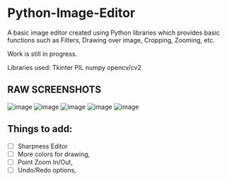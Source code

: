 # Python-Image-Editor

A basic image editor created using Python libraries which provides basic functions such as Filters, Drawing over image, Cropping, Zooming, etc. 

Work is still in progress.

Libraries used: 
Tkinter
PIL
numpy
opencv/cv2




## RAW SCREENSHOTS

![image](https://user-images.githubusercontent.com/110248822/197221590-0711956e-2d82-447f-8dec-3dd7ca8ca776.png)
![image](https://user-images.githubusercontent.com/110248822/197221606-009e5f56-fa75-471e-baf2-cd14b67fd563.png)
![image](https://user-images.githubusercontent.com/110248822/197221703-c65e2233-bda3-472b-91dd-e440ec27805e.png)
![image](https://user-images.githubusercontent.com/110248822/197221805-e9bd2bda-57e9-4d02-912d-17c12c7a02ff.png)
![image](https://user-images.githubusercontent.com/110248822/197221913-ff1807c5-dcfa-4a86-8250-df320cba7f67.png)



## Things to add: 

- [ ] Sharpness Editor
- [ ] More colors for drawing,
- [ ] Point Zoom In/Out,
- [ ] Undo/Redo options,
